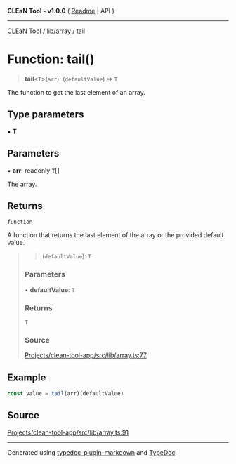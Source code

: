 **CLEaN Tool - v1.0.0** ( [Readme](../../../README.md) \| API )

***

[CLEaN Tool](../../../modules.md) / [lib/array](../README.md) / tail

# Function: tail()

> **tail**\<`T`\>(`arr`): (`defaultValue`) => `T`

The function to get the last element of an array.

## Type parameters

▪ **T**

## Parameters

▪ **arr**: readonly `T`[]

The array.

## Returns

`function`

A function that returns the last element of the array or the provided default value.

> > (`defaultValue`): `T`
>
> ### Parameters
>
> ▪ **defaultValue**: `T`
>
> ### Returns
>
> `T`
>
> ### Source
>
> [Projects/clean-tool-app/src/lib/array.ts:77](https://github.com/yuckyh/clean-tool-app/)
>

## Example

```ts
const value = tail(arr)(defaultValue)
```

## Source

[Projects/clean-tool-app/src/lib/array.ts:91](https://github.com/yuckyh/clean-tool-app/)

***

Generated using [typedoc-plugin-markdown](https://www.npmjs.com/package/typedoc-plugin-markdown) and [TypeDoc](https://typedoc.org/)
